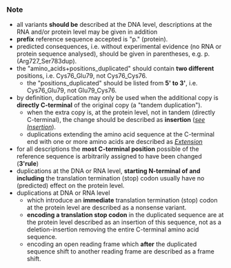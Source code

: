 ### Note

*	all variants **should be** described at the DNA level, descriptions at the RNA and/or protein level may be given in addition
*	**prefix** reference sequence accepted is "p." (protein).
*	predicted consequences, i.e. without experimental evidence (no RNA or protein sequence analysed), should be given in parentheses, e.g. p.(Arg727_Ser783dup).
*	the "amino_acids+positions_duplicated" should contain **two different** positions, i.e. Cys76_Glu79, not Cys76_Cys76.
	*	the "positions_duplicated" should be listed from **5' to 3'**, i.e. Cys76_Glu79, not Glu79_Cys76.
*	by definition, duplication may only be used when the additional copy is **directly C-terminal** of the original copy (a "tandem duplication").
	*	when the extra copy is, at the protein level, not in tandem (directly C-terminal), the change should be described as **insertion** ([_see Insertion_](/recommendations/protein/variant/insertion/)).
	*	duplications extending the amino acid sequence at the C-terminal end with one or more amino acids are described as [_Extension_](/recommendations/protein/variant/extension)
*	for all descriptions the **most C-terminal position** possible of the reference sequence is arbitrarily assigned to have been changed (**3'rule**)
*	duplications at the DNA or RNA level, **starting N-terminal of and including** the translation termination (stop) codon usually have no (predicted) effect on the protein level.
*	duplications at DNA or RNA level
	*	which introduce an **immediate** translation termination (stop) codon at the protein level are described as a nonsense variant.
	*	**encoding a translation stop codon** in the duplicated sequence are at the protein level described as an insertion of this sequence, not as a deletion-insertion removing the entire C-terminal amino acid sequence.
	*	encoding an open reading frame which **after** the duplicated sequence shift to another reading frame are described as a frame shift.
